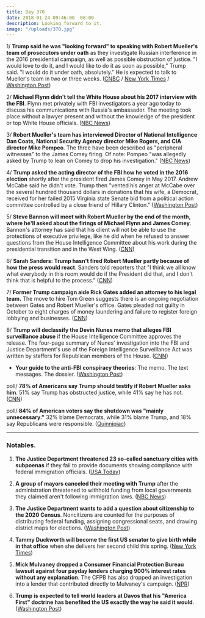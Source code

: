 ```yaml
---
title: Day 370
date: 2018-01-24 09:46:00 -08:00
description: Looking forward to it.
image: "/uploads/370.jpg"
---
```


1/ **Trump said he was "looking forward" to speaking with Robert Mueller's team of prosecutors under oath** as they investigate Russian interference in the 2016 presidential campaign, as well as possible obstruction of justice. "I would love to do it, and I would like to do it as soon as possible," Trump said. "I would do it under oath, absolutely." He is expected to talk to Mueller's team in two or three weeks. ([CNBC](https://www.cnbc.com/2018/01/24/trump-says-hes-looking-forward-to-talking-to-special-counsel-robert-mueller.html) / [New York Times](https://www.nytimes.com/2018/01/24/us/politics/trump-mueller.html) / [Washington Post](https://www.washingtonpost.com/politics/trump-says-he-would-speak-to-mueller-under-oath-in-russia-investigation/2018/01/24/edb33750-015a-11e8-8acf-ad2991367d9d_story.html))

2/ **Michael Flynn didn't tell the White House about his 2017 interview with the FBI**. Flynn met privately with FBI investigators a year ago today to discuss his communications with Russia's ambassador. The meeting took place without a lawyer present and without the knowledge of the president or top White House officials. ([NBC News](https://www.nbcnews.com/politics/donald-trump/flynn-kept-fbi-interview-concealed-white-house-trump-n840491))

3/ **Robert Mueller's team has interviewed Director of National Intelligence Dan Coats, National Security Agency director Mike Rogers, and CIA director Mike Pompeo**. The three have been described as "peripheral witnesses" to the James Comey firing. Of note: Pompeo "was allegedly asked by Trump to lean on Comey to drop his investigation." ([NBC News](https://www.nbcnews.com/politics/donald-trump/flynn-kept-fbi-interview-concealed-white-house-trump-n840491))

4/ **Trump asked the acting director of the FBI how he voted in the 2016 election** shortly after the president fired James Comey in May 2017. Andrew McCabe said he didn't vote. Trump then "vented his anger at McCabe over the several hundred thousand dollars in donations that his wife, a Democrat, received for her failed 2015 Virginia state Senate bid from a political action committee controlled by a close friend of Hillary Clinton." ([Washington Post](https://www.washingtonpost.com/world/national-security/trump-asked-the-acting-fbi-director-whom-he-voted-for-during-oval-office-meeting/2018/01/23/2cb50818-0073-11e8-8acf-ad2991367d9d_story.html?utm_term=.184959a14dca))

5/ **Steve Bannon will meet with Robert Mueller by the end of the month, where he'll asked about the firings of Michael Flynn and James Comey**. Bannon's attorney has said that his client will not be able to use the protections of executive privilege, like he did when he refused to answer questions from the House Intelligence Committee about his work during the presidential transition and in the West Wing. ([CNN](https://www.cnn.com/2018/01/24/politics/robert-mueller-steve-bannon-questioning/index.html))

6/ **Sarah Sanders: Trump hasn't fired Robert Mueller partly because of how the press would react**. Sanders told reporters that "I think we all know what everybody in this room would do if the President did that, and I don't think that is helpful to the process." ([CNN](https://www.cnn.com/2018/01/23/politics/robert-mueller-donald-trump-fire-white-house/index.html))

7/ **Former Trump campaign aide Rick Gates added an attorney to his legal team.** The move to hire Tom Green suggests there is an ongoing negotiation between Gates and Robert Mueller's office. Gates pleaded not guilty in October to eight charges of money laundering and failure to register foreign lobbying and businesses. ([CNN](https://www.cnn.com/2018/01/23/politics/rick-gates-new-attorney-mueller-russia-investigation/index.html))

8/ **Trump will declassify the Devin Nunes memo that alleges FBI surveillance abuse** if the House Intelligence Committee approves the release. The four-page summary of Nunes' investigation into the FBI and Justice Department's use of the Foreign Intelligence Surveillance Act was written by staffers for Republican members of the House. ([CNN](https://www.cnn.com/2018/01/23/politics/trump-nunes-memo-declassified/index.html))

* **Your guide to the anti-FBI conspiracy theories**: The memo. The text messages. The dossier. ([Washington Post](https://www.washingtonpost.com/news/politics/wp/2018/01/24/your-guide-to-the-anti-fbi-conspiracy-theories-rippling-through-conservative-media/))

poll/ **78% of Americans say Trump should testify if Robert Mueller asks him**. 51% say Trump has obstructed justice, while 41% say he has not. ([CNN](https://www.cnn.com/2018/01/23/politics/cnn-poll-trump-russia-testify/index.html))

poll/ **84% of American voters say the shutdown was "mainly unnecessary."** 32% blame Democrats, while 31% blame Trump, and 18% say Republicans were responsible. ([Quinnipiac](https://poll.qu.edu/national/release-detail?ReleaseID=2515))

---

### Notables.

1. **The Justice Department threatened 23 so-called sanctuary cities with subpoenas** if they fail to provide documents showing compliance with federal immigration officials. ([USA Today](https://www.usatoday.com/story/news/politics/2018/01/24/justice-department-threatens-sanctuary-cities-subpoenas-escalating-trumps-immigration-enforcement-ca/1061225001/))

2. **A group of mayors canceled their meeting with Trump** after the administration threatened to withhold funding from local governments they claimed aren't following immigration laws. ([NBC News](https://www.nbcnews.com/politics/politics-news/mayors-call-trump-meeting-after-justice-department-threatens-sanctuary-cities-n840721))

3. **The Justice Department wants to add a question about citizenship to the 2020 Census**. Noncitizens are counted for the purposes of distributing federal funding, assigning congressional seats, and drawing district maps for elections. ([Washington Post](https://www.washingtonpost.com/politics/potential-citizenship-question-in-2020-census-could-shift-power-to-rural-america/2018/01/23/c4e6d2c6-f57c-11e7-beb6-c8d48830c54d_story.html))

4. **Tammy Duckworth will become the first US senator to give birth while in that office** when she delivers her second child this spring. ([New York Times](https://www.nytimes.com/2018/01/23/us/politics/tammy-duckworth-pregnant-senate.html))

5. **Mick Mulvaney dropped a Consumer Financial Protection Bureau lawsuit against four payday lenders charging 900% interest rates without any explanation**. The CFPB has also dropped an investigation into a lender that contributed directly to Mulvaney's campaign. ([NPR](https://www.npr.org/2018/01/24/579961808/under-trump-appointee-consumer-protection-agency-seen-helping-payday-lenders))

6. **Trump is expected to tell world leaders at Davos that his "America First" doctrine has benefited the US exactly the way he said it would**. ([Washington Post](https://www.washingtonpost.com/politics/trump-will-tell-globalists-at-davos-that-his-nationalist-agenda-is-working/2018/01/24/ad1e1458-0088-11e8-bb03-722769454f82_story.html))